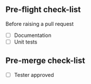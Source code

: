 ## Pre-flight check-list

Before raising a pull request

* [ ] Documentation
* [ ] Unit tests

## Pre-merge check-list

* [ ] Tester approved
